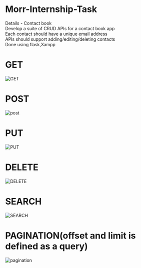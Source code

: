 # Morr-Internship-Task

Details - Contact book  
Develop a suite of CRUD APIs for a contact book app  
Each contact should have a unique email address  
APIs should support adding/editing/deleting contacts  
Done using flask,Xampp 

# GET
![GET](https://user-images.githubusercontent.com/67327058/114217109-60488e80-9985-11eb-85c1-7533e421c33f.png)

# POST
![post](https://user-images.githubusercontent.com/67327058/114217162-71919b00-9985-11eb-894a-f4c2aecda346.png)

# PUT
![PUT](https://user-images.githubusercontent.com/67327058/114217255-8cfca600-9985-11eb-8a87-5b6b70082044.png)

# DELETE
![DELETE](https://user-images.githubusercontent.com/67327058/114217190-7ce4c680-9985-11eb-9807-f646be1c09a4.png)

# SEARCH
![SEARCH](https://user-images.githubusercontent.com/67327058/114217307-9c7bef00-9985-11eb-88f5-2d23e53076fb.png)

# PAGINATION(offset and limit is defined as a query)
![pagination](https://user-images.githubusercontent.com/67327058/114217442-caf9ca00-9985-11eb-8aa0-cf7fb7391d70.png)
